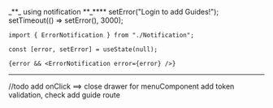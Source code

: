 \_**\_ using notification **\_\*\*\*\*
setError("Login to add Guides!");
setTimeout(() => setError(), 3000);

    import { ErrorNotification } from "./Notification";

    const [error, setError] = useState(null);

    {error && <ErrorNotification error={error} />}

---

//todo
add onClick ==> close drawer for menuComponent
add token validation, check add guide route
